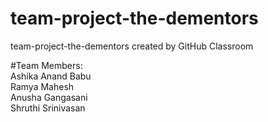 # team-project-the-dementors
team-project-the-dementors created by GitHub Classroom

#Team Members:    
Ashika Anand Babu   
Ramya Mahesh   
Anusha Gangasani    
Shruthi Srinivasan   
